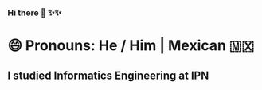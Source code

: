 ### Hi there 👋 ✨✨

<h1> 😄 Pronouns: He / Him | Mexican 🇲🇽 </h1>
  <h2> I studied Informatics Engineering at IPN </h2>
  

